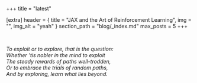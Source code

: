 +++
title = "latest"

[extra]
header = { title = "JAX and the Art of Reinforcement Learning", img = "", img_alt = "yeah" }
section_path = "blog/_index.md"
max_posts = 5
+++

</br>

*To exploit or to explore, that is the question:*  
*Whether ’tis nobler in the mind to exploit*  
*The steady rewards of paths well-trodden,*  
*Or to embrace the trials of random paths,*  
*And by exploring, learn what lies beyond.*
